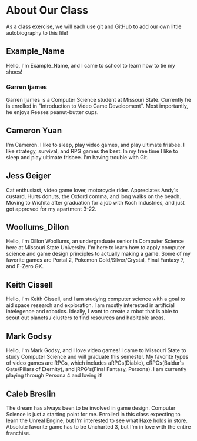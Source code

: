 # About Our Class

As a class exercise, we will each use git and GitHub to add our own little autobiography to this file!

## Example_Name 
Hello, I'm Example_Name, and I came to school to learn how to tie my shoes!

### Garren Ijames
Garren Ijames is a Computer Science student at Missouri State. Currently he is enrolled in "Introduction to Video Game Development".
Most importantly, he enjoys Reeses peanut-butter cups.

## Cameron Yuan
I'm Cameron. I like to sleep, play video games, and play ultimate frisbee.
I like strategy, survival, and RPG games the best. In my free time I like to sleep and play ultimate frisbee. 
I'm having trouble with Git.

## Jess Geiger
Cat enthusiast, video game lover, motorcycle rider.
Appreciates Andy's custard, Hurts donuts, the Oxford comma, and long walks on the beach.
Moving to Wichita after graduation for a job with Koch Industries, and just got approved for my apartment 3-22.

## Woollums_Dillon
Hello, I'm Dillon Woollums, an undergraduate senior in Computer Science here at Missouri State University. 
I'm here to learn how to apply computer science and game design principles to actually making a game. 
Some of my favorite games are Portal 2, Pokemon Gold/Silver/Crystal, Final Fantasy 7, and F-Zero GX.

## Keith Cissell
Hello, I'm Keith Cissell, and I am studying computer science with a goal to aid space research 
and exploration. I am mostly interested in artificial intelegence and robotics. Ideally, I want to 
create a robot that is able to scout out planets / clusters to find resources and habitable areas.

## Mark Godsy
Hello, I'm Mark Godsy, and I love video games! I came to Missouri State to study Computer Science
and will graduate this semester. My favorite types of video games are RPGs, which includes aRPGs(Diablo),
 cRPGs(Baldur's Gate/Pillars of Eternity), and jRPG's(Final Fantasy, Persona). I am currently playing through Persona 4 and loving it!

## Caleb Breslin
The dream has always been to be involved in game design. Computer Science is just a starting point for me. 
Enrolled in this class expecting to learn the Unreal Engine, but I'm interested to see what Haxe holds in
store. Absolute favorite game has to be Uncharted 3, but I'm in love with the entire franchise.
